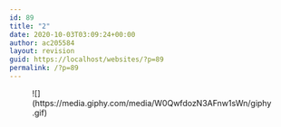 ```yaml
---
id: 89
title: "2"
date: 2020-10-03T03:09:24+00:00
author: ac205584
layout: revision
guid: https://localhost/websites/?p=89
permalink: /?p=89
---
```

 <figure class="wp-block-image size-large">![](https://media.giphy.com/media/W0QwfdozN3AFnw1sWn/giphy.gif)</figure>